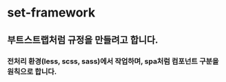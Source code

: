 # set-framework

## 부트스트랩처럼 규정을 만들려고 합니다. 

### 전처리 환경(less, scss, sass)에서 작업하며, spa처럼 컴포넌트 구분을 원칙으로 합니다. 

